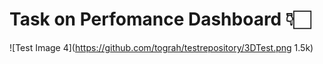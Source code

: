 # Task on Perfomance Dashboard 👇🏻 

![Test Image 4](https://github.com/tograh/testrepository/3DTest.png 1.5k)
